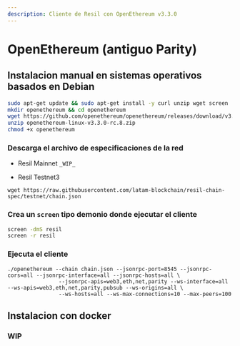 ```yaml
---
description: Cliente de Resil con OpenEthereum v3.3.0
---
```


# OpenEthereum \(antiguo Parity\)

## Instalacion manual en sistemas operativos basados en Debian 

```bash
sudo apt-get update && sudo apt-get install -y curl unzip wget screen
mkdir openethereum && cd openethereum
wget https://github.com/openethereum/openethereum/releases/download/v3.3.0-rc.8/openethereum-linux-v3.3.0-rc.8.zip
unzip openethereum-linux-v3.3.0-rc.8.zip
chmod +x openethereum
```

### Descarga el archivo de especificaciones de la red

- Resil Mainnet
`_WIP_`

- Resil Testnet3

`wget https://raw.githubusercontent.com/latam-blockchain/resil-chain-spec/testnet/chain.json`

### Crea un `screen` tipo demonio donde ejecutar el cliente

```bash
screen -dmS resil
screen -r resil
```

### Ejecuta el cliente

```
./openethereum --chain chain.json --jsonrpc-port=8545 --jsonrpc-cors=all --jsonrpc-interface=all --jsonrpc-hosts=all \ 
                --jsonrpc-apis=web3,eth,net,parity --ws-interface=all --ws-apis=web3,eth,net,parity,pubsub --ws-origins=all \ 
                --ws-hosts=all --ws-max-connections=10 --max-peers=100
```

## Instalacion con docker

### WIP
